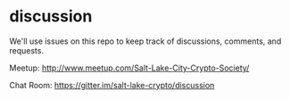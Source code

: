 discussion
==========

We'll use issues on this repo to keep track of discussions, comments, and requests.

Meetup: http://www.meetup.com/Salt-Lake-City-Crypto-Society/

Chat Room: https://gitter.im/salt-lake-crypto/discussion
